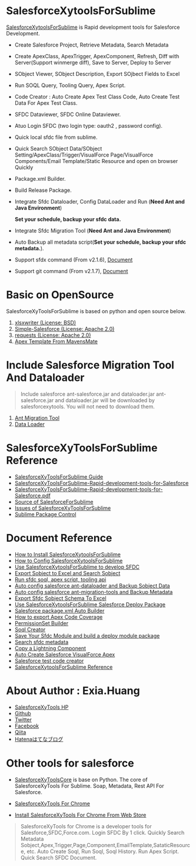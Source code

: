 # SalesforceXytoolsForSublime

[SalesforceXytoolsForSublime](http://salesforcexytools.com/SalesforceXyTools/) is Rapid development tools for Salesforce Development.

- Create Salesforce Project, Retrieve Metadata, Search Metadata

- Create ApexClass, ApexTrigger, ApexComponent, Refresh, Diff with Server(Support winmerge diff), Save to Server, Deploy to Server

- SObject Viewer, SObject Description, Export SOjbect Fields to Excel

- Run SOQL Query, Tooling Query, Apex Script.

- Code Creator : Auto Create Apex Test Class Code, Auto Create Test Data For Apex Test Class.

- SFDC Dataviewer, SFDC Online Dataviewer.

- Atuo Login SFDC (two login type: oauth2 , password config).

- Quick local sfdc file from sublime.

- Quick Search SObject Data/SObject Setting/ApexClass/Trigger/VisualForce Page/VisualForce Components/Email Template/Static Resource and open on browser Quickly

- Package.xml Builder.

- Build Release Package.

- Integrate Sfdc Dataloader, Config DataLoader and Run (**Need Ant and Java Environment**)

  **Set your schedule, backup your sfdc data.**

- Integrate Sfdc Migration Tool (**Need Ant and Java Environment**)

- Auto Backup all metadata script(**Set your schedule, backup your sfdc metadata.**).

- Support sfdx command (From v2.1.6), [Document](http://salesforcexytools.com/SalesforceXyTools/SalesforceXytoolsForSublime-Support-Git/)

- Support git command (From v2.1.7), [Document](http://salesforcexytools.com/SalesforceXyTools/SalesforceXytoolsForSublime-Support-Sfdx-Develop/)

# Basic on OpenSource

SalesforceXyToolsForSublime is based on python and open source below.

1. [xlsxwriter (License: BSD)](https://github.com/jmcnamara/XlsxWriter)
2. [Simple-Salesforce (License: Apache 2.0)](https://pypi.python.org/pypi/simple-salesforce/0.72.2)
3. [requests (License: Apache 2.0)](https://pypi.python.org/pypi/requests/2.12.3)
4. [Apex Template From MavensMate](https://github.com/joeferraro/MavensMate/tree/master/app/lib/templates/github)

# Include Salesforce Migration Tool And Dataloader
> Include salesforce ant-salesforce.jar and dataloader.jar
> ant-salesforce.jar and dataloader.jar will be downloaded by salesforcexytools.
> You will not need to download them.
1. [Ant Migration Tool](https://developer.salesforce.com/docs/atlas.en-us.216.0.daas.meta/daas/meta_development.htm)
2. [Data Loader](https://developer.salesforce.com/docs/atlas.en-us.216.0.dataLoader.meta/dataLoader/data_loader.htm)

# SalesforceXyToolsForSublime Reference

* [SalesforceXyToolsForSublime Guide](http://salesforcexytools.com/SalesforceXyTools/)
* [SalesforceXyToolsForSublime-Rapid-development-tools-for-Salesforce](http://salesforcexytools.com/SalesforceXyTools/SalesforceXyTools-For-Sublime/)
* [SalesforceXyToolsForSublime-Rapid-development-tools-for-Salesforce.pdf](http://salesforcexytools.com/pdf/SalesforceXyToolsForSublime-Rapid-development-tools-for-Salesforce.pdf)
* [Source of SalesforceForSublime](https://github.com/exiahuang/SalesforceXyTools)
* [Issues of SalesforceXyToolsForSublime](https://github.com/exiahuang/SalesforceXyTools/issues)
* [Sublime Package Control](https://packagecontrol.io/packages/SalesforceXyTools)



# Document Reference
- [How to Install SalesforceXytoolsForSublime](http://salesforcexytools.com/SalesforceXyTools/SalesforceXytoolsForSublime-001-Install/)
- [How to Config SalesforceXytoolsForSublime](http://salesforcexytools.com/SalesforceXyTools/SalesforceXytoolsForSublime-002-Config/)
- [Use SalesforceXytoolsForSublime to develop SFDC](http://salesforcexytools.com/SalesforceXyTools/SalesforceXytoolsForSublime-003-SFDC-Develop/)
- [Export Sobject to Excel and Search Sobject](http://salesforcexytools.com/SalesforceXyTools/SalesforceXytoolsForSublime-004-Sobject/)
- [Run sfdc soql, apex script, tooling api](http://salesforcexytools.com/SalesforceXyTools/SalesforceXytoolsForSublime-005-RunScript/)
- [Auto config salesforce ant-dataloader and Backup Sobject Data](http://salesforcexytools.com/SalesforceXyTools/SalesforceXytoolsForSublime-006-Dataloader/)
- [Auto config salesforce ant-migration-tools and Backup Metadata](http://salesforcexytools.com/SalesforceXyTools/SalesforceXytoolsForSublime-007-Migration-Tool/)
- [Export Sfdc Sobject Schema To Excel](http://salesforcexytools.com/SalesforceXyTools/SalesforceXytoolsForSublime-008-Export-Sobject-Schema-To-Excel/)
- [Use SalesforceXytoolsForSublime Salesforce Deploy Package](http://salesforcexytools.com/SalesforceXyTools/SalesforceXytoolsForSublime-009-DeployPackage-Builder/)
- [Salesforce package.xml Auto Builder](http://salesforcexytools.com/SalesforceXyTools/SalesforceXytoolsForSublime-010-Packagexml-Builder/)
- [How to export Apex Code Coverage](http://salesforcexytools.com/SalesforceXyTools/SalesforceXytoolsForSublime-011-Apex-Coverage/)
- [PermissionSet Builder](http://salesforcexytools.com/SalesforceXyTools/SalesforceXytoolsForSublime-012-PermissionSet-Builder/)
- [Soql Creator](http://salesforcexytools.com/SalesforceXyTools/SalesforceXytoolsForSublime-013-Create-Soql/)
- [Save Your Sfdc Module and build a deploy module package](http://salesforcexytools.com/SalesforceXyTools/SalesforceXytoolsForSublime-014-Build-Deploy-Module/)
- [Search sfdc metadata](http://salesforcexytools.com/SalesforceXyTools/SalesforceXytoolsForSublime-015-Search-SFDC-Metadata/)
- [Copy a Lightning Component](http://salesforcexytools.com/SalesforceXyTools/SalesforceXytoolsForSublime-016-Copy-Lightning-component/)
- [Auto Create Salesforce VisualForce Apex](http://salesforcexytools.com/SalesforceXyTools/SalesforceXytoolsForSublime-101-ApexCode-Creater/)
- [Salesforce test code creator](http://salesforcexytools.com/SalesforceXyTools/SalesforceXytoolsForSublime-102-TestClass-Creater/)
- [SalesforceXytoolsForSublime Reference](http://salesforcexytools.com/SalesforceXyTools/)



# About Author : Exia.Huang

* [SalesforceXyTools HP](http://salesforcexytools.com)
* [Github](https://github.com/exiahuang)
* [Twitter](https://twitter.com/ExiaSfdc)
* [Facebook](https://www.facebook.com/profile.php?id=100015890262852)
* [Qiita](https://qiita.com/exiasfdc)
* [Hatenaはてなブログ](https://exiasfdc.hatenablog.com/)


# Other tools for salesforce
* [SalesforceXyToolsCore](https://github.com/exiahuang/SalesforceXyToolsCore) is base on Python. 
The core of SalesforceXyTools For Sublime. Soap, Metadata, Rest API For Salesforce.

* [SalesforceXyTools For Chrome](http://salesforcexytools.com/Salesforce/SalesforceXyTools-For-Chrome.html)

* [Install SalesforceXyTools For Chrome From Web Store](https://chrome.google.com/webstore/detail/salesforcexytools/ehklfkbacogbanjgekccnbfdgjechlmf)

> SalesforceXyTools for Chrome is a developer tools for Salesforce,SFDC,Force.com. Login SFDC By 1 click. Quickly Search Metadata Sobject,Apex,Trigger,Page,Component,EmailTemplate,SataticResource, etc. Auto Create Soql, Run Soql, Soql History. Run Apex Script. Quick Search SFDC Document.

